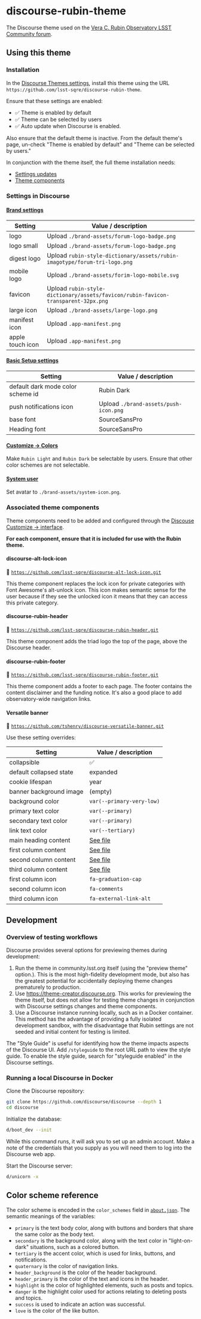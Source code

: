 # discourse-rubin-theme

The Discourse theme used on the [Vera C. Rubin Observatory LSST Community forum](https://community.lsst.org).

## Using this theme

### Installation

In the [Discourse Themes settings](https://community.lsst.org/admin/customize/themes), install this theme using the URL `https://github.com/lsst-sqre/discourse-rubin-theme`.

Ensure that these settings are enabled:

- :white_check_mark: Theme is enabled by default
- :white_check_mark: Theme can be selected by users
- :white_check_mark: Auto update when Discourse is enabled.

Also ensure that the default theme is inactive. From the default theme's page, un-check "Theme is enabled by default" and "Theme can be selected by users."

In conjunction with the theme itself, the full theme installation needs:

- [Settings updates](#settings-in-discourse)
- [Theme components](#associated-theme-components)

### Settings in Discourse

#### [Brand settings](https://community.lsst.org/admin/site_settings/category/branding)

| Setting | Value / description |
| --- | --- |
| logo | Upload `./brand-assets/forum-logo-badge.png` |
| logo small | Upload `./brand-assets/forum-logo-badge.png` |
| digest logo | Upload `rubin-style-dictionary/assets/rubin-imagotype/forum-tri-logo.png` |
| mobile logo | Upload `./brand-assets/forim-logo-mobile.svg` |
| favicon | Upload `rubin-style-dictionary/assets/favicon/rubin-favicon-transparent-32px.png` |
| large icon | Upload `./brand-assets/large-logo.png` |
| manifest icon | Upload `.app-manifest.png` |
| apple touch icon | Upload `.app-manifest.png` |

#### [Basic Setup settings](https://community.lsst.org/admin/site_settings/category/basic)

| Setting                           | Value / description                   |
| --------------------------------- | ------------------------------------- |
| default dark mode color scheme id | Rubin Dark                            |
| push notifications icon           | Upload `./brand-assets/push-icon.png` |
| base font                         | SourceSansPro                         |
| Heading font                      | SourceSansPro                         |

#### [Customize → Colors](https://community.lsst.org/admin/customize/colors)

Make `Rubin Light` and `Rubin Dark` be selectable by users. Ensure that other color schemes are not selectable.

#### [System user](https://community.lsst.org/u/system/preferences/account)

Set avatar to `./brand-assets/system-icon.png`.

### Associated theme components

Theme components need to be added and configured through the [Discouse Customize → interface](https://community.lsst.org/admin/customize/themes).

**For each component, ensure that it is included for use with the Rubin theme.**

#### discourse-alt-lock-icon

:link: [`https://github.com/lsst-sqre/discourse-alt-lock-icon.git`](https://github.com/lsst-sqre/discourse-alt-lock-icon)

This theme component replaces the lock icon for private categories with Font Awesome's alt-unlock icon. This icon makes semantic sense for the user because if they see the unlocked icon it means that they can access this private category.

#### discourse-rubin-header

:link: [`https://github.com/lsst-sqre/discourse-rubin-header.git`](https://github.com/lsst-sqre/discourse-rubin-header)

This theme component adds the triad logo the top of the page, above the Discourse header.

#### discourse-rubin-footer

:link: [`https://github.com/lsst-sqre/discourse-rubin-footer.git`](https://github.com/lsst-sqre/discourse-rubin-footer)

This theme component adds a footer to each page. The footer contains the content disclaimer and the funding notice. It's also a good place to add observatory-wide navigation links.

#### Versatile banner

:link: [`https://github.com/tshenry/discourse-versatile-banner.git`](https://github.com/tshenry/discourse-versatile-banner.git)

Use these setting overrides:

| Setting | Value / description |
| --- | --- |
| collapsible | :white_check_mark: |
| default collapsed state | expanded |
| cookie lifespan | year |
| banner background image | (empty) |
| background color | `var(--primary-very-low)` |
| primary text color | `var(--primary)` |
| secondary text color | `var(--primary)` |
| link text color | `var(--tertiary)` |
| main heading content | [See file](./configuration/versatile-banner/main-heading-content.html) |
| first column content | [See file](./configuration/versatile-banner/first-column-content.html) |
| second column content | [See file](./configuration/versatile-banner/second-column-content.html) |
| third column content | [See file](./configuration/versatile-banner/third-column-content.html) |
| first column icon | `fa-graduation-cap` |
| second column icon | `fa-comments` |
| third column icon | `fa-external-link-alt` |

## Development

### Overview of testing workflows

Discourse provides several options for previewing themes during development:

1. Run the theme in community.lsst.org itself (using the "preview theme" option.). This is the most high-fidelity development mode, but also has the greatest potential for accidentally deploying theme changes prematurely to production.
2. Use https://theme-creator.discourse.org. This works for previewing the theme itself, but does not allow for testing theme changes in conjunction with Discourse settings changes and theme components.
3. Use a Discourse instance running locally, such as in a Docker container. This method has the advantage of providing a fully isolated development sandbox, with the disadvantage that Rubin settings are not seeded and initial content for testing is limited.

The "Style Guide" is useful for identifying how the theme impacts aspects of the Discourse UI. Add `/styleguide` to the root URL path to view the style guide. To enable the style guide, search for "styleguide enabled" in the Discourse settings.

### Running a local Discourse in Docker

Clone the Discourse repository:

```sh
git clone https://github.com/discourse/discourse --depth 1
cd discourse
```

Initialize the database:

```sh
d/boot_dev --init
```

While this command runs, it will ask you to set up an admin account. Make a note of the credentials that you supply as you will need them to log into the Discourse web app.

Start the Discourse server:

```sh
d/unicorn -x
```

## Color scheme reference

The color scheme is encoded in the `color_schemes` field in [`about.json`](./about.json). The semantic meanings of the variables:

- `primary` is the text body color, along with buttons and borders that share the same color as the body text.
- `secondary` is the background color, along with the text color in "light-on-dark" situations, such as a colored button.
- `tertiary` is the accent color, which is used for links, buttons, and notifications.
- `quaternary` is the color of navigation links.
- `header_background` is the color of the header background.
- `header_primary` is the color of the text and icons in the header.
- `highlight` is the color of highlighted elements, such as posts and topics.
- `danger` is the highlight color used for actions relating to deleting posts and topics.
- `success` is used to indicate an action was successful.
- `love` is the color of the like button.
